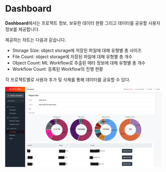 # Dashboard

<b>Dashboard</b>에서는 프로젝트 정보, 보유한 데이터 현황 그리고 데이터를 공유할 사용자 정보를 제공합니다.

제공하는 차트는 다음과 같습니다.

- Storage Size: object storage에 저장된 파일에 대해 유형별 총 사이즈
- File Count: object storage에 저장된 파일에 대해 유형별 총 개수
- Object Count: ML Workflow로 추출된 메타 정보에 대해 유형별 총 개수
- Workflow Count: 등록된 Workflow의 진행 현황

각 프로젝트별로 사용자 추가 및 삭제를 통해 데이터를 공유할 수 있다.

![MetaVision2 Dashboard](./images/metavision2_dashboard_preview.png)